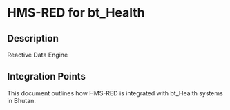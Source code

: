 # HMS-RED for bt_Health

## Description

Reactive Data Engine

## Integration Points

This document outlines how HMS-RED is integrated with bt_Health systems in Bhutan.
